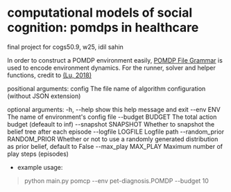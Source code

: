 # computational models of social cognition: pomdps in healthcare
final project for cogs50.9, w25, idil sahin


 In order to construct a POMDP environment easily, [POMDP File Grammar](http://www.pomdp.org/code/pomdp-file-grammar.html) is used to encode environment dynamics. For the runner, solver and helper functions, credit to [(Lu, 2018)](https://github.com/namoshizun/PyPOMDP)


positional arguments:
  config                The file name of algorithm configuration (without JSON
                        extension)

optional arguments:
  -h, --help            show this help message and exit
  --env ENV             The name of environment's config file
  --budget BUDGET       The total action budget (defeault to inf)
  --snapshot SNAPSHOT   Whether to snapshot the belief tree after each episode
  --logfile LOGFILE     Logfile path
  --random_prior RANDOM_PRIOR
                        Whether or not to use a randomly generated
                        distribution as prior belief, default to False
  --max_play MAX_PLAY   Maximum number of play steps (episodes)

* example usage:
> python main.py pomcp --env pet-diagnosis.POMDP --budget 10
```
